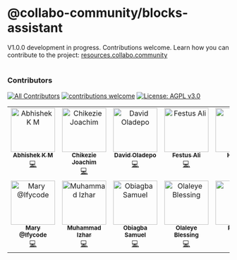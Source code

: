 # @collabo-community/blocks-assistant

V1.0.0 development in progress. Contributions welcome. Learn how you can contribute to the project: [resources.collabo.community](https://resources.collabo.community)

#

### Contributors
[![All Contributors](https://img.shields.io/github/all-contributors/collabo-community/blocks-assistant?color=ee8449&style=flat-square)](#contributors) [![contributions welcome](https://img.shields.io/badge/contributions-welcome-brightgreen.svg?style=flat)](https://docs.collabocommunity.com/projects-overview) [![License: AGPL v3.0](https://img.shields.io/badge/License-AGPL%20v3.0-blue.svg)](https://www.gnu.org/licenses/agpl-3.0)

<!-- ALL-CONTRIBUTORS-LIST:START - Do not remove or modify this section -->
<!-- prettier-ignore-start -->
<!-- markdownlint-disable -->
<table>
  <tbody>
    <tr>
      <td align="center" valign="top" width="16.66%"><a href="https://github.com/Sync271"><img src="https://avatars.githubusercontent.com/u/67158080?v=4?s=100" width="100px;" alt="Abhishek K M"/><br /><sub><b>Abhishek K M</b></sub></a><br /><a href="https://github.com/collabo-community/blocks-assistant/commits?author=Sync271" title="Code">💻</a></td>
      <td align="center" valign="top" width="16.66%"><a href="http://chuddyjoachim.com"><img src="https://avatars.githubusercontent.com/u/56943504?v=4?s=100" width="100px;" alt="Chikezie Joachim"/><br /><sub><b>Chikezie Joachim</b></sub></a><br /><a href="https://github.com/collabo-community/blocks-assistant/commits?author=chuddyjoachim" title="Code">💻</a></td>
      <td align="center" valign="top" width="16.66%"><a href="https://github.com/Dkingofcode"><img src="https://avatars.githubusercontent.com/u/91491738?v=4?s=100" width="100px;" alt="David Oladepo"/><br /><sub><b>David Oladepo</b></sub></a><br /><a href="https://github.com/collabo-community/blocks-assistant/commits?author=Dkingofcode" title="Code">💻</a></td>
      <td align="center" valign="top" width="16.66%"><a href="https://festusali.com/"><img src="https://avatars.githubusercontent.com/u/42407804?v=4?s=100" width="100px;" alt="Festus Ali"/><br /><sub><b>Festus Ali</b></sub></a><br /><a href="https://github.com/collabo-community/blocks-assistant/commits?author=Festusali" title="Code">💻</a></td>
      <td align="center" valign="top" width="16.66%"><a href="http://hritikr.me"><img src="https://avatars.githubusercontent.com/u/35923605?v=4?s=100" width="100px;" alt="Hritik R"/><br /><sub><b>Hritik R</b></sub></a><br /><a href="https://github.com/collabo-community/blocks-assistant/commits?author=HritikR" title="Code">💻</a></td>
      <td align="center" valign="top" width="16.66%"><a href="https://keithanphilander-e53b5c.netlify.app/"><img src="https://avatars.githubusercontent.com/u/29425128?v=4?s=100" width="100px;" alt="Keithan Philander"/><br /><sub><b>Keithan Philander</b></sub></a><br /><a href="https://github.com/collabo-community/blocks-assistant/commits?author=KeithanPhilander" title="Code">💻</a></td>
    </tr>
    <tr>
      <td align="center" valign="top" width="16.66%"><a href="https://github.com/Ifycode"><img src="https://avatars.githubusercontent.com/u/45185388?v=4?s=100" width="100px;" alt="Mary @Ifycode"/><br /><sub><b>Mary @Ifycode</b></sub></a><br /><a href="https://github.com/collabo-community/blocks-assistant/commits?author=Ifycode" title="Code">💻</a></td>
      <td align="center" valign="top" width="16.66%"><a href="https://github.com/izhar360"><img src="https://avatars.githubusercontent.com/u/79567009?v=4?s=100" width="100px;" alt="Muhammad Izhar"/><br /><sub><b>Muhammad Izhar</b></sub></a><br /><a href="https://github.com/collabo-community/blocks-assistant/commits?author=izhar360" title="Code">💻</a></td>
      <td align="center" valign="top" width="16.66%"><a href="https://github.com/samuko-things"><img src="https://avatars.githubusercontent.com/u/75276934?v=4?s=100" width="100px;" alt="Obiagba Samuel"/><br /><sub><b>Obiagba Samuel</b></sub></a><br /><a href="https://github.com/collabo-community/blocks-assistant/commits?author=samuko-things" title="Code">💻</a></td>
      <td align="center" valign="top" width="16.66%"><a href="https://olaleye.vercel.app/"><img src="https://avatars.githubusercontent.com/u/70102539?v=4?s=100" width="100px;" alt="Olaleye Blessing"/><br /><sub><b>Olaleye Blessing</b></sub></a><br /><a href="https://github.com/collabo-community/blocks-assistant/commits?author=Olaleye-Blessing" title="Code">💻</a></td>
      <td align="center" valign="top" width="16.66%"><a href="http://rashidmya.dev"><img src="https://avatars.githubusercontent.com/u/64389512?v=4?s=100" width="100px;" alt="Rashid"/><br /><sub><b>Rashid</b></sub></a><br /><a href="https://github.com/collabo-community/blocks-assistant/commits?author=rashidmya" title="Code">💻</a></td>
      <td align="center" valign="top" width="16.66%"><a href="https://github.com/oyenuga17"><img src="https://avatars.githubusercontent.com/u/64274826?v=4?s=100" width="100px;" alt="oyenuga17"/><br /><sub><b>oyenuga17</b></sub></a><br /><a href="https://github.com/collabo-community/blocks-assistant/commits?author=oyenuga17" title="Code">💻</a></td>
    </tr>
  </tbody>
</table>

<!-- markdownlint-restore -->
<!-- prettier-ignore-end -->

<!-- ALL-CONTRIBUTORS-LIST:END -->
